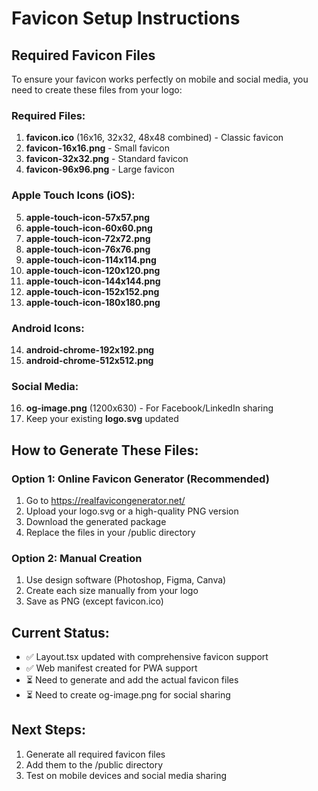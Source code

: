 # Favicon Setup Instructions

## Required Favicon Files

To ensure your favicon works perfectly on mobile and social media, you need to create these files from your logo:

### Required Files:
1. **favicon.ico** (16x16, 32x32, 48x48 combined) - Classic favicon
2. **favicon-16x16.png** - Small favicon
3. **favicon-32x32.png** - Standard favicon
4. **favicon-96x96.png** - Large favicon

### Apple Touch Icons (iOS):
5. **apple-touch-icon-57x57.png**
6. **apple-touch-icon-60x60.png**
7. **apple-touch-icon-72x72.png**
8. **apple-touch-icon-76x76.png**
9. **apple-touch-icon-114x114.png**
10. **apple-touch-icon-120x120.png**
11. **apple-touch-icon-144x144.png**
12. **apple-touch-icon-152x152.png**
13. **apple-touch-icon-180x180.png**

### Android Icons:
14. **android-chrome-192x192.png**
15. **android-chrome-512x512.png**

### Social Media:
16. **og-image.png** (1200x630) - For Facebook/LinkedIn sharing
17. Keep your existing **logo.svg** updated

## How to Generate These Files:

### Option 1: Online Favicon Generator (Recommended)
1. Go to https://realfavicongenerator.net/
2. Upload your logo.svg or a high-quality PNG version
3. Download the generated package
4. Replace the files in your /public directory

### Option 2: Manual Creation
1. Use design software (Photoshop, Figma, Canva)
2. Create each size manually from your logo
3. Save as PNG (except favicon.ico)

## Current Status:
- ✅ Layout.tsx updated with comprehensive favicon support
- ✅ Web manifest created for PWA support
- ⏳ Need to generate and add the actual favicon files
- ⏳ Need to create og-image.png for social sharing

## Next Steps:
1. Generate all required favicon files
2. Add them to the /public directory
3. Test on mobile devices and social media sharing
